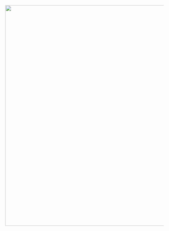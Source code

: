 <div align="center" > <img src="https://res.cloudinary.com/sjdev/image/upload/v1627474482/Git-Readme/Instagram_Story_1_s6sqgr.png" width="700px" height="700px" </div>
